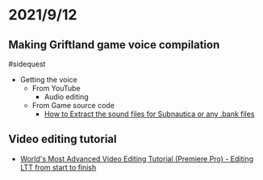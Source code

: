 # 2021/9/12
## Making Griftland game voice compilation
#sidequest
- Getting the voice
  - From YouTube
    - Audio editing
  - From Game source code
    - [How to Extract the sound files for Subnautica or any .bank files](https://www.youtube.com/watch?v=YhJcW-EkX34)

## Video editing tutorial
- [World's Most Advanced Video Editing Tutorial (Premiere Pro) - Editing LTT from start to finish](https://www.youtube.com/watch?v=O6ERELse_QY)